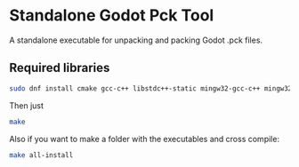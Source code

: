 Standalone Godot Pck Tool
=========================

A standalone executable for unpacking and packing Godot .pck files.

Required libraries
------------------

```sh
sudo dnf install cmake gcc-c++ libstdc++-static mingw32-gcc-c++ mingw32-winpthreads-static
```

Then just
```sh
make
```

Also if you want to make a folder with the executables and cross compile:

```sh
make all-install
```
